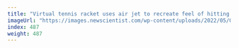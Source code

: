 ```yaml
---
title: "Virtual tennis racket uses air jet to recreate feel of hitting a ball"
imageUrl: "https://images.newscientist.com/wp-content/uploads/2022/05/09133001/SEI_102348523.jpg?width=600"
index: 487
weight: 487
---
```

